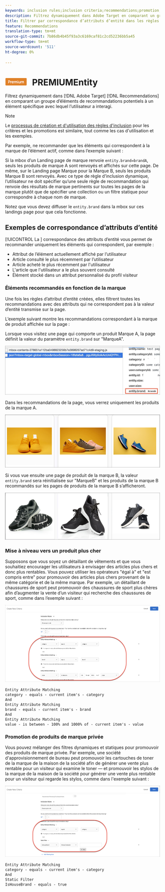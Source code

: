 ```yaml
---
keywords: inclusion rules;inclusion criteria;recommendations;promotion;promotions;dynamic filtering;dynamic;entity attribute matching
description: Filtrez dynamiquement dans Adobe Target en comparant un groupe d’éléments de recommandations potentiels à un élément spécifique avec lequel l’utilisateur a interagi.
title: Filtrer par correspondance d’attributs d’entité dans les règles d’inclusion dynamique dans Adobe Target Recommendations
feature: Recommendations
translation-type: tm+mt
source-git-commit: 7b86db4b45f93a3c6169caf81c2cd52236bb5a45
workflow-type: tm+mt
source-wordcount: '511'
ht-degree: 0%

---
```



# ![Correspondance d&#39;attribut ](/help/assets/premium.png) PREMIUMEntity

Filtrez dynamiquement dans [!DNL Adobe Target] [!DNL Recommendations] en comparant un groupe d’éléments de recommandations potentiels à un élément spécifique avec lequel l’utilisateur a interagi.

>[!NOTE]
>
>Le [processus de création et d&#39;utilisation des règles d&#39;inclusion](/help/c-recommendations/c-algorithms/use-dynamic-and-static-inclusion-rules.md) pour les critères et les promotions est similaire, tout comme les cas d&#39;utilisation et les exemples.

Par exemple, ne recommander que les éléments qui correspondent à la marque de l’élément actif, comme dans l’exemple suivant :

Si la mbox d’un Landing page de marque renvoie `entity.brand=brandA`, seuls les produits de marque A sont renvoyés et affichés sur cette page. De même, sur le Landing page Marque pour la Marque B, seuls les produits Marque B sont renvoyés. Avec ce type de règle d’inclusion dynamique, l’utilisateur ne doit spécifier qu’une seule règle de recommandation qui renvoie des résultats de marque pertinents sur toutes les pages de la marque plutôt que de spécifier une collection ou un filtre statique pour correspondre à chaque nom de marque.

Notez que vous devez diffuser le `entity.brand` dans la mbox sur ces landings page pour que cela fonctionne.

## Exemples de correspondance d’attributs d’entité

[!UICONTROL La ] correspondance des attributs d’entité vous permet de recommander uniquement les éléments qui correspondent, par exemple :

* Attribut de l’élément actuellement affiché par l’utilisateur
* Article consulté le plus récemment par l’utilisateur
* Article acheté le plus récemment par l&#39;utilisateur
* L&#39;article que l&#39;utilisateur a le plus souvent consulté
* Élément stocké dans un attribut personnalisé du profil visiteur

### Éléments recommandés en fonction de la marque

Une fois les règles d’attribut d’entité créées, elles filtrent toutes les recommandations avec des attributs qui ne correspondent pas à la valeur d’entité transmise sur la page.

L’exemple suivant montre les recommandations correspondant à la marque de produit affichée sur la page :

Lorsque vous visitez une page qui comporte un produit Marque A, la page définit la valeur du paramètre `entity.brand` sur &quot;MarqueA&quot;.

![Exemple d’appel de Cible](/help/c-recommendations/c-algorithms/assets/example-target-call.png)

Dans les recommandations de la page, vous verrez uniquement les produits de la marque A.

![Recommandations de marque A](/help/c-recommendations/c-algorithms/assets/brandA.png)

Si vous vue ensuite une page de produit de la marque B, la valeur `entity.brand` sera réinitialisée sur &quot;MarqueB&quot; et les produits de la marque B recommandés sur les pages de produits de la marque B s’afficheront.

![Recommandations de marque B](/help/c-recommendations/c-algorithms/assets/brandB.png)

### Mise à niveau vers un produit plus cher

Supposons que vous soyez un détaillant de vêtements et que vous souhaitiez encourager les utilisateurs à envisager des articles plus chers et donc plus rentables. Vous pouvez utiliser les opérateurs &quot;égal à&quot; et &quot;est compris entre&quot; pour promouvoir des articles plus chers provenant de la même catégorie et de la même marque. Par exemple, un détaillant de chaussures de sport peut promouvoir des chaussures de sport plus chères afin d’augmenter la vente d’un visiteur qui recherche des chaussures de sport, comme dans l’exemple suivant :

![Mise à niveau](/help/c-recommendations/c-algorithms/assets/upsell.png)

```
Entity Attribute Matching
category - equals - current item's - category 
And 
Entity Attribute Matching
brand - equals - current item's - brand 
And 
Entity Attribute Matching
value - is between - 100% and 1000% of - current item's - value
```

### Promotion de produits de marque privée

Vous pouvez mélanger des filtres dynamiques et statiques pour promouvoir des produits de marque privée. Par exemple, une société d&#39;approvisionnement de bureau peut promouvoir les cartouches de toner de la marque de la maison de la société afin de générer une vente plus rentable pour un visiteur qui examine le toner — et promouvoir les stylos de la marque de la maison de la société pour générer une vente plus rentable pour un visiteur qui regarde les stylos, comme dans l&#39;exemple suivant :

![Marque maison](/help/c-recommendations/c-algorithms/assets/housebrand.png)

```
Entity Attribute Matching
category - equals - current item's - category 
And
Static Filter
IsHouseBrand - equals - true
```
